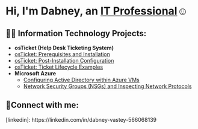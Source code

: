 <h1>Hi, I'm Dabney, an <a href="https://linkedin.com/in/dabney-vastey-566068139">IT Professional</a>☺</h1>

<h2>👨‍💻 Information Technology Projects:</h2>

- <b>osTicket (Help Desk Ticketing System)</b>
 - [osTicket: Prerequisites and Installation](https://github.com/DabneyV/osticket-prereqs)
  - [osTicket: Post-Installation Configuration](https://github.com/DabneyV/post-install-config)
  - [osTicket: Ticket Lifecycle Examples](https://github.com/DabneyV/ticket-lifecycle)
- <b>Microsoft Azure</b>
  - [Configuring Active Directory within Azure VMs](https://github.com/DabneyV/configure-ad)
  - [Network Security Groups (NSGs) and Inspecting Network Protocols](https://github.com/DabneyV/azure-network-protocols)

<h2>🤳Connect with me:</h2>
[linkedin]: https://linkedin.com/in/dabney-vastey-566068139

<!--
**DabneyV/DabneyV** is a ✨ _special_ ✨ repository because its `README.md` (this file) appears on your GitHub profile.

Here are some ideas to get you started:

- 🔭 I’m currently working on ...
- 🌱 I’m currently learning ...
- 👯 I’m looking to collaborate on ...
- 🤔 I’m looking for help with ...
- 💬 Ask me about ...
- 📫 How to reach me: ...
- 😄 Pronouns: ...
- ⚡ Fun fact: ...
-->

